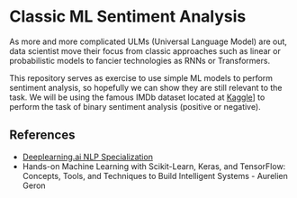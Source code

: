 # Classic ML Sentiment Analysis

As more and more complicated ULMs (Universal Language Model) are out, data scientist move their focus from classic approaches such as linear or probabilistic models to fancier technologies as RNNs or Transformers.

This repository serves as exercise to use simple ML models to perform sentiment analysis, so hopefully we can show they are still relevant to the task. We will be using the famous IMDb dataset located at [Kaggle](https://www.kaggle.com/datasets/lakshmi25npathi/imdb-dataset-of-50k-movie-reviews)] to perform the task of binary sentiment analysis (positive or negative).

## References
- [Deeplearning.ai NLP Specialization](https://www.coursera.org/learn/classification-vector-spaces-in-nlp/home/welcome)
- Hands-on Machine Learning with Scikit-Learn, Keras, and TensorFlow: Concepts, Tools, and Techniques to Build Intelligent Systems - Aurelien Geron
